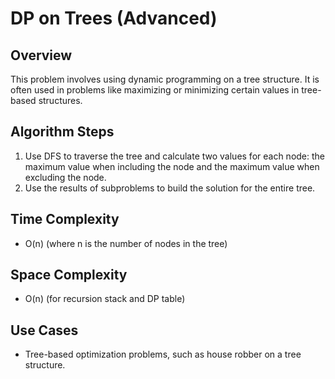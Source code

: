 # DP on Trees (Advanced)

## Overview
This problem involves using dynamic programming on a tree structure. It is often used in problems like maximizing or minimizing certain values in tree-based structures.

## Algorithm Steps
1. Use DFS to traverse the tree and calculate two values for each node: the maximum value when including the node and the maximum value when excluding the node.
2. Use the results of subproblems to build the solution for the entire tree.

## Time Complexity
- O(n) (where n is the number of nodes in the tree)

## Space Complexity
- O(n) (for recursion stack and DP table)

## Use Cases
- Tree-based optimization problems, such as house robber on a tree structure.

